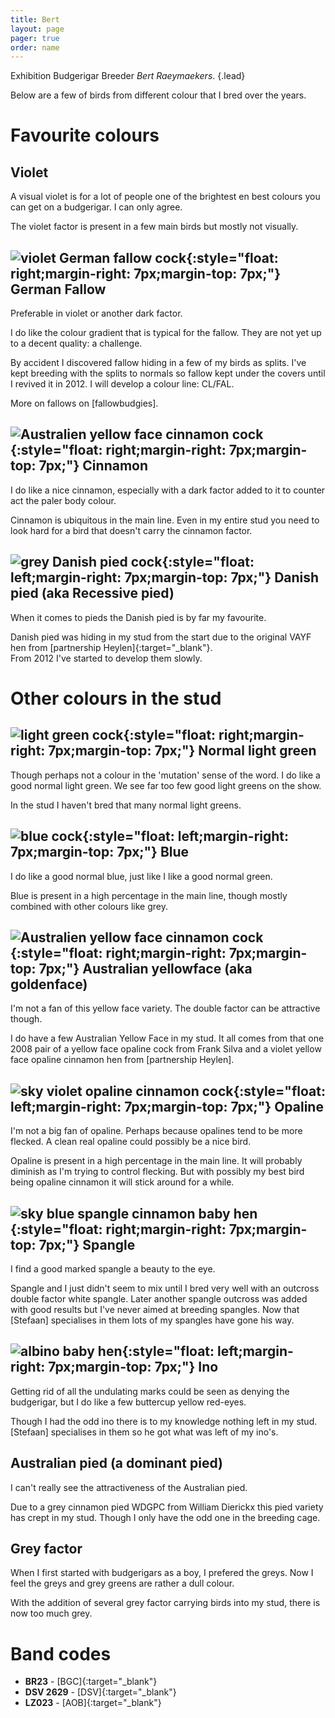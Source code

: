 ```yaml
---
title: Bert
layout: page
pager: true
order: name
---
```


Exhibition Budgerigar Breeder *Bert Raeymaekers*.
{.lead}

Below are a few of birds from different colour that I bred over the years.

# Favourite colours

## Violet

A visual violet is for a lot of people one of the brightest en best colours you can get on a budgerigar. I can only agree.

The violet factor is present in a few main birds but mostly not visually.

## ![violet German fallow cock](/img/bert_fallow.jpeg){:style="float: right;margin-right: 7px;margin-top: 7px;"} German Fallow

Preferable in violet or another dark factor.

I do like the colour gradient that is typical for the fallow. They are not yet up to a decent quality: a challenge.

By accident I discovered fallow hiding in a few of my birds as splits. I've kept breeding with the splits to normals so fallow kept under the covers until I revived it in 2012. I will develop a colour line: CL/FAL.

More on fallows on [fallowbudgies].
<br clear="all">

## ![Australien yellow face cinnamon cock](/img/bert_cinnamon.jpeg){:style="float: right;margin-right: 7px;margin-top: 7px;"} Cinnamon

I do like a nice cinnamon, especially with a dark factor added to it to counter act the paler body colour.

Cinnamon is ubiquitous in the main line. Even in my entire stud you need to look hard for a bird that doesn't carry the cinnamon factor.
<br clear="all">

## ![grey Danish pied cock](/img/bert_pied.jpeg){:style="float: left;margin-right: 7px;margin-top: 7px;"} Danish pied (aka Recessive pied)

When it comes to pieds the Danish pied is by far my favourite.

Danish pied was hiding in my stud from the start due to the original VAYF hen from [partnership Heylen]{:target="_blank"}.  
From 2012 I've started to develop them slowly.
<br clear="all">

# Other colours in the stud

## ![light green cock](/img/bert_normal.jpeg){:style="float: right;margin-right: 7px;margin-top: 7px;"} Normal light green

Though perhaps not a colour in the 'mutation' sense of the word.
I do like a good normal light green.
We see far too few good light greens on the show.

In the stud I haven't bred that many normal light greens.
<br clear="all">

## ![blue cock](/img/bert_blue.jpeg){:style="float: left;margin-right: 7px;margin-top: 7px;"} Blue

I do like a good normal blue, just like I like a good normal green.

Blue is present in a high percentage in the main line, though mostly combined with other colours like grey.
<br clear="all">

## ![Australien yellow face cinnamon cock](/img/bert_cinnamon.jpeg){:style="float: right;margin-right: 7px;margin-top: 7px;"} Australian yellowface (aka goldenface)

I'm not a fan of this yellow face variety. The double factor can be attractive though.

I do have a few Australian Yellow Face in my stud.
It all comes from that one 2008 pair of a yellow face opaline cock from Frank Silva and a violet yellow face opaline cinnamon hen from [partnership Heylen].
<br clear="all">

## ![sky violet opaline cinnamon cock](/img/bert_opaline.jpeg){:style="float: left;margin-right: 7px;margin-top: 7px;"} Opaline

I'm not a big fan of opaline. Perhaps because opalines tend to be more flecked.
A clean real opaline could possibly be a nice bird.

Opaline is present in a high percentage in the main line.
It will probably diminish as I'm trying to control flecking.
But with possibly my best bird being opaline cinnamon it will stick around for a while.
<br clear="all">

## ![sky blue spangle cinnamon baby hen](/img/bert_spangle.jpeg){:style="float: right;margin-right: 7px;margin-top: 7px;"} Spangle

I find a good marked spangle a beauty to the eye.

Spangle and I just didn't seem to mix until I bred very well with an outcross double factor white spangle.
Later another spangle outcross was added with good results but I've never aimed at breeding spangles.
Now that [Stefaan] specialises in them lots of my spangles have gone his way.
<br clear="all">

## ![albino baby hen](/img/bert_ino.jpeg){:style="float: left;margin-right: 7px;margin-top: 7px;"} Ino

Getting rid of all the undulating marks could be seen as denying the budgerigar, but I do like a few buttercup yellow red-eyes.

Though I had the odd ino there is to my knowledge nothing left in my stud.
[Stefaan] specialises in them so he got what was left of my ino's.
<br clear="all">

## Australian pied (a dominant pied)

I can't really see the attractiveness of the Australian pied.

Due to a grey cinnamon pied WDGPC from William Dierickx this pied variety has crept in my stud.
Though I only have the odd one in the breeding cage.

## Grey factor

When I first started with budgerigars as a boy, I prefered the greys. Now I feel the greys and grey greens are rather a dull colour.

With the addition of several grey factor carrying birds into my stud, there is now too much grey.

# Band codes

* **BR23** - [BGC]{:target="_blank"}
* **DSV 2629** - [DSV]{:target="_blank"}
* **LZ023** - [AOB]{:target="_blank"}
